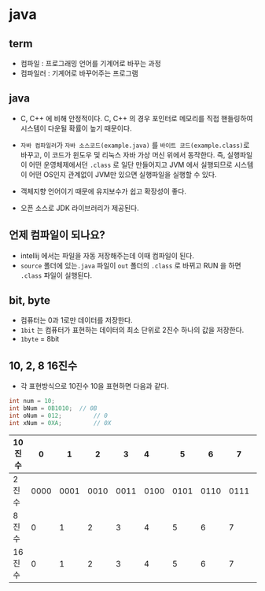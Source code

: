 # java

## term

- 컴파일 : 프로그래밍 언어를 기계어로 바꾸는 과정
- 컴파일러 : 기계어로 바꾸어주는 프로그램



## java

- C, C++ 에 비해 안정적이다. C, C++ 의 경우 포인터로 메모리를 직접 핸들링하여 시스템이 다운될 확률이 높기 때문이다.
- `자바 컴파일러`가 `자바 소스코드(example.java)` 를 `바이트 코드(example.class)`로 바꾸고, 이 코드가 윈도우 및 리눅스 자바 가상 머신 위에서 동작한다. 즉, 실행파일이 어떤 운영체제에서던 `.class` 로 일단 만들어지고 JVM 에서 실행되므로 시스템이 어떤 OS인지 관계없이 JVM만 있으면 실행파일을 실행할 수 있다.

- 객체지향 언어이기 때문에 유지보수가 쉽고 확장성이 좋다.
- 오픈 소스로 JDK 라이브러리가 제공된다.



## 언제 컴파일이 되나요?

- intellij 에서는 파일을 자동 저장해주는데 이때 컴파일이 된다.
- `source` 폴더에 있는`.java`  파일이 `out`  폴더의 `.class` 로 바뀌고 RUN 을 하면 `.class` 파일이 실행된다.



## bit, byte

- 컴퓨터는 0과 1로만 데이터를 저장한다.
- `1bit` 는 컴퓨터가 표현하는 데이터의 최소 단위로 2진수 하나의 값을 저장한다.
- `1byte` = 8bit



## 10, 2, 8 16진수

-  각 표현방식으로 10진수 10을 표현하면 다음과 같다.

```java
int num = 10;
int bNum = 0B1010;  // 0B
int oNum = 012; 		// 0
int xNum = 0XA;			// 0X
```

| 10진수 | 0    | 1    | 2    | 3    | 4    | 5    | 6    | 7    | 8    | 9    | 10   | 11   | 12   | 13   | 14   | 15   | 16    |
| ------ | ---- | ---- | ---- | ---- | :--- | ---- | ---- | ---- | ---- | ---- | ---- | ---- | ---- | ---- | ---- | ---- | ----- |
| 2진수  | 0000 | 0001 | 0010 | 0011 | 0100 | 0101 | 0110 | 0111 | 1000 | 1001 | 1010 | 1011 | 1100 | 1101 | 1110 | 1111 | 10000 |
| 8진수  | 0    | 1    | 2    | 3    | 4    | 5    | 6    | 7    | 10   | 11   | 12   | 13   | 14   | 15   | 16   | 17   | 20    |
| 16진수 | 0    | 1    | 2    | 3    | 4    | 5    | 6    | 7    | 8    | 9    | A    | B    | C    | D    | E    | F    | 10    |